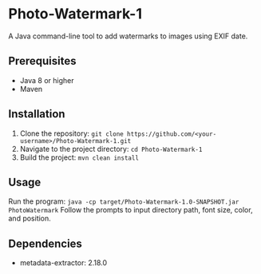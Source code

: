 # Photo-Watermark-1

A Java command-line tool to add watermarks to images using EXIF date.

## Prerequisites
- Java 8 or higher
- Maven

## Installation
1. Clone the repository: `git clone https://github.com/<your-username>/Photo-Watermark-1.git`
2. Navigate to the project directory: `cd Photo-Watermark-1`
3. Build the project: `mvn clean install`

## Usage
Run the program: `java -cp target/Photo-Watermark-1.0-SNAPSHOT.jar PhotoWatermark`
Follow the prompts to input directory path, font size, color, and position.

## Dependencies
- metadata-extractor: 2.18.0